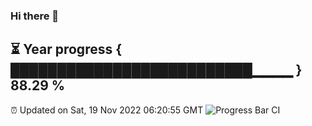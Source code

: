 ### Hi there 👋
⏳ Year progress { ██████████████████████████▁▁▁▁ } 88.29 %
---
⏰ Updated on Sat, 19 Nov 2022 06:20:55 GMT
![Progress Bar CI](https://github.com/liununu/liununu/workflows/Progress%20Bar%20CI/badge.svg)
